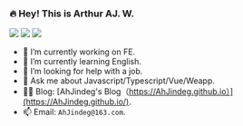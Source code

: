 ### 🔥 Hey! This is Arthur AJ. W.

![](https://visitor-badge.laobi.icu/badge?page_id=kangyana)
![](https://img.shields.io/github/stars/AhJindeg?color=fefb7b&logo=Undertale)
![](https://img.shields.io/github/followers/AhJindeg?color=27da6b&logo=Handshake)

- 🔭 I’m currently working on FE.
- 🌱 I’m currently learning English.
- 🤔 I’m looking for help with a job.
- 💬 Ask me about Javascript/Typescript/Vue/Weapp.
- 👨‍💻 Blog: [AhJindeg's Blog（https://AhJindeg.github.io）](https://AhJindeg.github.io/).
- 📫 Email: `AhJindeg@163.com`.

<!-- [![](https://github-readme-juejin-recent-article-flywith24.vercel.app/juejin?id=1042780737252231&limit=3)](https://juejin.cn/user/1042780737252231/posts) -->

<!-- ![snake](./github-contribution-grid-snake.svg) -->
